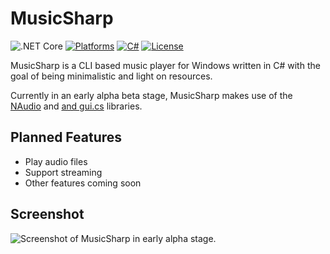 # MusicSharp
![.NET Core](https://github.com/markjamesm/MusicSharp/workflows/.NET%20Core/badge.svg?branch=main) [![Platforms](https://img.shields.io/badge/Platforms-Windows-blue)]() [![C#](https://img.shields.io/badge/CSharp-darkgreen.svg)](https://en.wikipedia.org/wiki/C_Sharp_(programming_language)) [![License](https://img.shields.io/badge/License-GPL-orange.svg)](https://www.gnu.org/licenses/gpl-3.0.en.html)

MusicSharp is a CLI based music player for Windows written in C# with the goal of being minimalistic and light on resources.

Currently in an early alpha beta stage, MusicSharp makes use of the [NAudio](https://github.com/naudio/NAudio) and [and gui.cs](https://github.com/migueldeicaza/gui.cs) libraries.

## Planned Features

- Play audio files
- Support streaming
- Other features coming soon

## Screenshot

<img src="https://user-images.githubusercontent.com/20845425/97065940-10187400-157f-11eb-86c6-7f72f9ffdb75.png" alt="Screenshot of MusicSharp in early alpha stage.">